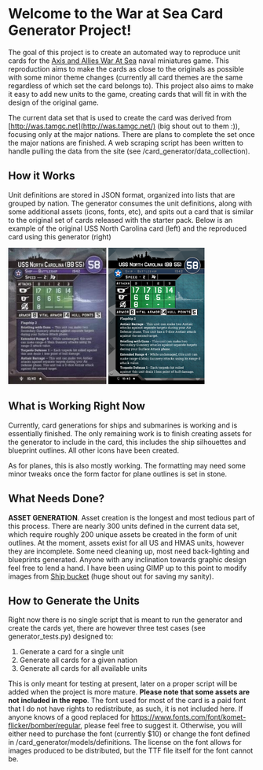 # Welcome to the War at Sea Card Generator Project!
The goal of this project is to create an automated way to reproduce unit cards for the
[Axis and Allies War At Sea](https://boardgamegeek.com/boardgame/25794/axis-allies-war-sea) naval miniatures
game. This reproduction aims to make the cards as close to the originals as possible with some 
minor theme changes (currently all card themes are the same regardless of which set the card belongs to). This
project also aims to make it easy to add new units to the game, creating cards that will fit in
with the design of the original game.

The current data set that is used to create the card was derived from [http://was.tamgc.net](http://was.tamgc.net/) (big shout out to them :)), 
focusing only at the major nations. There are plans to complete
the set once the major nations are finished. A web scraping script has been written to handle pulling the data from the site (see /card_generator/data_collection).

## How it Works
Unit definitions are stored in JSON format, organized into lists that are grouped by nation. The generator consumes
the unit definitions, along with some additional assets (icons, fonts, etc), and spits out a card that is similar to the original
set of cards released with the starter pack. Below is an example of the original USS North Carolina card (left) and 
the reproduced card using this generator (right)

<img src="welcome-images/original-nc.jpg"> <img src="welcome-images/USS North Carolina (BB 55).png" width="196">

## What is Working Right Now
Currently, card generations for ships and submarines is working and is essentially finished. The only remaining work is to finish 
creating assets for the generator to include in the card, this includes the ship silhouettes and blueprint outlines. All other
icons have been created.

As for planes, this is also mostly working. The formatting may need some minor tweaks once the form factor for plane outlines is
set in stone.

## What Needs Done?
**ASSET GENERATION**. Asset creation is the longest and most tedious part of this process. There are nearly 300 units defined
in the current data set, which require roughly 200 unique assets be created in the form of unit outlines. At the moment,
assets exist for all US and HMAS units, however they are incomplete. Some need cleaning up, most need back-lighting and blueprints generated.
Anyone with any inclination towards graphic design feel free to lend a hand. I have been using GIMP up to this point to 
modify images from [Ship bucket](http://www.shipbucket.com/) (huge shout out for saving my sanity).


## How to Generate the Units
Right now there is no single script that is meant to run the generator and create the cards yet, there are however
three test cases (see generator_tests.py) designed to:
1. Generate a card for a single unit
2. Generate all cards for a given nation
3. Generate all cards for all available units

This is only meant for testing at present, later on a proper script will be added when the project is more mature.
**Please note that some assets are not included in the repo**. The font used for most of the card is a paid font that I do
not have rights to redistribute, as such, it is not included here. If anyone knows of a good replaced for https://www.fonts.com/font/komet-flicker/bomber/regular,
please feel free to suggest it. Otherwise, you will either need to purchase the font (currently $10) or change the font
defined in /card_generator/models/definitions. The license on the font allows for images produced to be distributed, but
the TTF file itself for the font cannot be.